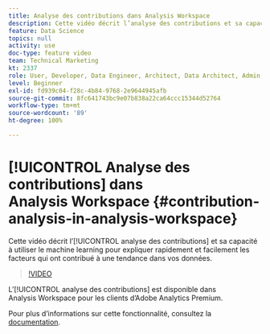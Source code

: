 ```yaml
---
title: Analyse des contributions dans Analysis Workspace
description: Cette vidéo décrit l’analyse des contributions et sa capacité à utiliser le machine learning pour expliquer rapidement et facilement les facteurs qui ont contribué à une tendance dans vos données.
feature: Data Science
topics: null
activity: use
doc-type: feature video
team: Technical Marketing
kt: 2337
role: User, Developer, Data Engineer, Architect, Data Architect, Admin, Leader
level: Beginner
exl-id: fd939c04-f28c-4b84-9768-2e9644945afb
source-git-commit: 8fc641743bc9e07b838a22ca64ccc15344d52764
workflow-type: tm+mt
source-wordcount: '89'
ht-degree: 100%

---
```


# [!UICONTROL Analyse des contributions] dans Analysis Workspace {#contribution-analysis-in-analysis-workspace}

Cette vidéo décrit l’[!UICONTROL analyse des contributions] et sa capacité à utiliser le machine learning pour expliquer rapidement et facilement les facteurs qui ont contribué à une tendance dans vos données.

>[!VIDEO](https://video.tv.adobe.com/v/40758/?quality=12&learn=on&captions=fre_fr)

L’[!UICONTROL analyse des contributions] est disponible dans Analysis Workspace pour les clients d’Adobe Analytics Premium.

Pour plus dʼinformations sur cette fonctionnalité, consultez la [documentation](https://experienceleague.adobe.com/docs/analytics/analyze/analysis-workspace/virtual-analyst/anomaly-detection/anomaly-detection.html?lang=fr).
